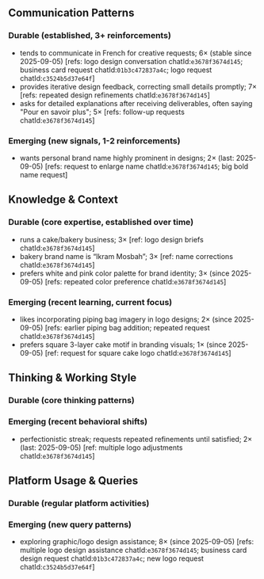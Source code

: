 ## Communication Patterns
### Durable (established, 3+ reinforcements)
- tends to communicate in French for creative requests; 6× (stable since 2025-09-05) [refs: logo design conversation chatId:`e3678f3674d145`; business card request chatId:`01b3c472837a4c`; logo request chatId:`c3524b5d37e64f`]
- provides iterative design feedback, correcting small details promptly; 7× [refs: repeated design refinements chatId:`e3678f3674d145`]
- asks for detailed explanations after receiving deliverables, often saying "Pour en savoir plus"; 5× [refs: follow-up requests chatId:`e3678f3674d145`]

### Emerging (new signals, 1-2 reinforcements)
- wants personal brand name highly prominent in designs; 2× (last: 2025-09-05) [refs: request to enlarge name chatId:`e3678f3674d145`; big bold name request]

## Knowledge & Context
### Durable (core expertise, established over time)
- runs a cake/bakery business; 3× [ref: logo design briefs chatId:`e3678f3674d145`]
- bakery brand name is “Ikram Mosbah”; 3× [ref: name corrections chatId:`e3678f3674d145`]
- prefers white and pink color palette for brand identity; 3× (since 2025-09-05) [refs: repeated color preference chatId:`e3678f3674d145`]

### Emerging (recent learning, current focus)
- likes incorporating piping bag imagery in logo designs; 2× (since 2025-09-05) [refs: earlier piping bag addition; repeated request chatId:`e3678f3674d145`]
- prefers square 3-layer cake motif in branding visuals; 1× (since 2025-09-05) [ref: request for square cake logo chatId:`e3678f3674d145`]

## Thinking & Working Style
### Durable (core thinking patterns)

### Emerging (recent behavioral shifts)
- perfectionistic streak; requests repeated refinements until satisfied; 2× (last: 2025-09-05) [ref: multiple logo adjustments chatId:`e3678f3674d145`]

## Platform Usage & Queries
### Durable (regular platform activities)

### Emerging (new query patterns)
- exploring graphic/logo design assistance; 8× (since 2025-09-05) [refs: multiple logo design assistance chatId:`e3678f3674d145`; business card design request chatId:`01b3c472837a4c`; new logo request chatId:`c3524b5d37e64f`]